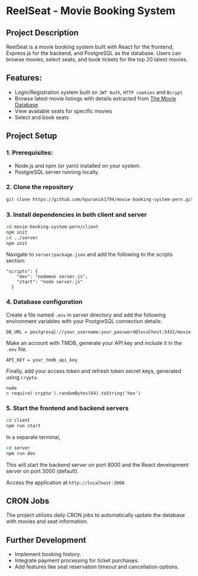 # ReelSeat - Movie Booking System

## Project Description

ReelSeat is a movie booking system built with React for the frontend, Express.js for the backend, and PostgreSQL as the database. Users can browse movies, select seats, and book tickets for the top 20 latest movies.

## Features:

- Login/Registration system built on `JWT Auth`, `HTTP cookies` and `Bcrypt`
- Browse latest movie listings with details extracted from [The Movie Database](https://www.themoviedb.org/)
- View available seats for specific movies
- Select and book seats


## Project Setup

### 1. Prerequisites:
- Node.js and npm (or yarn) installed on your system.
- PostgreSQL server running locally.

### 2. Clone the repository
```bash
git clone https://github.com/hpuranik1794/movie-booking-system-pern.git
```

### 3. Install dependencies in both client and server
```bash
cd movie-booking-system-pern/client
npm init
cd ../server
npm init
```

Navigate to `server/package.json` and add the following to the scripts section:
```
"scripts": {
    "dev": "nodemon server.js",
    "start": "node server.js"
  }
```

### 4. Database configuration

Create a file named `.env` in server directory and add the following environment variables with your PostgreSQL connection details:
```
DB_URL = postgresql://your_username:your_password@localhost:5432/movie
```

Make an account with TMDB, generate your API key and include it in the `.env` file.

```
API_KEY = your_tmdb_api_key
```

Finally, add your access token and refresh token secret keys, generated using `crypto`.
```
node
> require('crypto').randomBytes(64).toString('hex')
```

### 5. Start the frontend and backend servers
```bash
cd client
npm run start
```
In a separate terminal,
```bash
cd server
npm run dev
```
This will start the backend server on port 8000 and the React development server on port 3000 (default).

Access the application at `http://localhost:3000`.


## CRON Jobs
The project utilizes daily CRON jobs to automatically update the database with movies and seat information.

## Further Development

- Implement booking history.
- Integrate payment processing for ticket purchases.
- Add features like seat reservation timeout and cancellation options.


